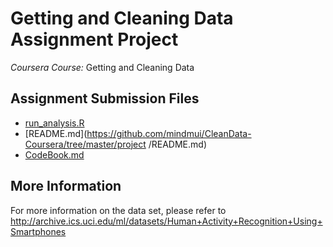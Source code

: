 Getting and Cleaning Data Assignment Project
============================================

*Coursera Course:* Getting and Cleaning Data

Assignment Submission Files
---------------------------
- [run_analysis.R](https://github.com/mindmui/CleanData-Coursera/tree/master/project/run_analysis.R)
- [README.md](https://github.com/mindmui/CleanData-Coursera/tree/master/project
/README.md)
- [CodeBook.md](https://github.com/mindmui/CleanData-Coursera/tree/master/project/CodeBook.md)

More Information
----------------

For more information on the data set, please refer to http://archive.ics.uci.edu/ml/datasets/Human+Activity+Recognition+Using+Smartphones
